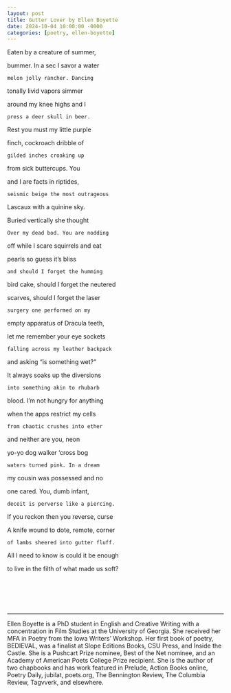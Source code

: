 ```yaml
---
layout: post
title: Gutter Lover by Ellen Boyette
date: 2024-10-04 10:00:00 -0000
categories: [poetry, ellen-boyette]
---
```

<div class="poem">
Eaten by a creature of summer,

  bummer. In a sec I savor a water

    melon jolly rancher. Dancing 


tonally livid vapors simmer 

  around my knee highs and I 

    press a deer skull in beer. 


Rest you must my little purple

  finch, cockroach dribble of 

    gilded inches croaking up 


from sick buttercups. You

  and I are facts in riptides,

    seismic beige the most outrageous


Lascaux with a quinine sky. 

  Buried vertically she thought

    Over my dead bod. You are nodding


off while I scare squirrels and eat

  pearls so guess it’s bliss 

    and should I forget the humming 


bird cake, should I forget the neutered 

  scarves, should I forget the laser

    surgery one performed on my 


empty apparatus of Dracula teeth, 

  let me remember your eye sockets 

    falling across my leather backpack 


and asking “is something wet?” 

  It always soaks up the diversions

    into something akin to rhubarb


blood. I’m not hungry for anything

  when the apps restrict my cells

    from chaotic crushes into ether


and neither are you, neon 

  yo-yo dog walker ‘cross bog

    waters turned pink. In a dream 


my cousin was possessed and no 

  one cared. You, dumb infant, 

    deceit is perverse like a piercing.


If you reckon then you reverse, curse

  A knife wound to dote, remote, corner

    of lambs sheered into gutter fluff. 


All I need to know is could it be enough

  to live in the filth of what made us soft?
</div>
<br><br>
<br><br>
<hr>
Ellen Boyette is a PhD student in English and Creative Writing with a concentration in Film Studies at the University of Georgia.  She received her MFA in Poetry from the Iowa Writers’ Workshop. Her first book of poetry, BEDIEVAL, was a finalist at Slope Editions Books, CSU Press, and Inside the Castle. She is a Pushcart Prize nominee, Best of the Net nominee, and an Academy of American Poets College Prize recipient. She is the author of two chapbooks and has work featured in Prelude, Action Books online, Poetry Daily, jubilat, poets.org, The Bennington Review, The Columbia Review, Tagvverk, and elsewhere.
